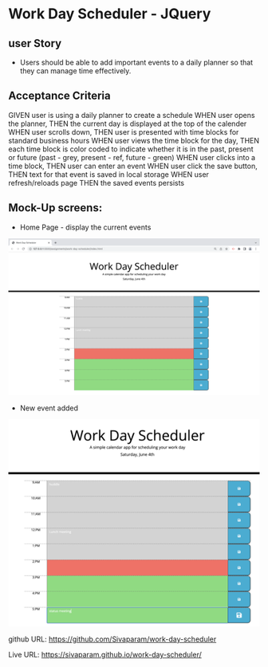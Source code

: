 # Work Day Scheduler - JQuery

## user Story 

* Users should be able to add important events to a daily planner so that they can manage time effectively.

## Acceptance Criteria 

GIVEN user is using a daily planner to create a schedule
WHEN user opens the planner, THEN the current day is displayed at the top of the calender
WHEN user scrolls down, THEN user is presented with time blocks for standard business hours
WHEN user views the time block for the day, THEN each time block is color coded to indicate whether it is in the past, present or future (past - grey, present - ref, future - green)
WHEN user clicks into a time block, THEN user can enter an event 
WHEN user click the save button, THEN text for that event is saved in local storage
WHEN user refresh/reloads page THEN the saved events persists

## Mock-Up screens:

* Home Page - display the current events

![alt text](assets/images/image1.png)

* New event added

![alt text](assets/images/image2.png)


github URL: https://github.com/Sivaparam/work-day-scheduler

Live URL: https://sivaparam.github.io/work-day-scheduler/
